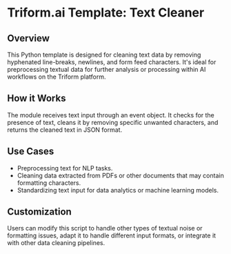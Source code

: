 # Triform.ai Template: Text Cleaner

## Overview
This Python template is designed for cleaning text data by removing hyphenated line-breaks, newlines, and form feed characters. It's ideal for preprocessing textual data for further analysis or processing within AI workflows on the Triform platform.

## How it Works
The module receives text input through an event object. It checks for the presence of text, cleans it by removing specific unwanted characters, and returns the cleaned text in JSON format.

## Use Cases
- Preprocessing text for NLP tasks.
- Cleaning data extracted from PDFs or other documents that may contain formatting characters.
- Standardizing text input for data analytics or machine learning models.

## Customization
Users can modify this script to handle other types of textual noise or formatting issues, adapt it to handle different input formats, or integrate it with other data cleaning pipelines.